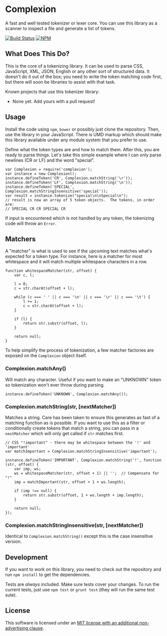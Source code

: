 Complexion
==========

A fast and well tested tokenizer or lexer core.  You can use this library as a scanner to inspect a file and generate a list of tokens.

[![Build Status](https://travis-ci.org/tests-always-included/complexion.svg?branch=master)](https://travis-ci.org/tests-always-included/complexion) [![NPM](https://nodei.co/npm/complexion.png?downloads=true&stars=true)](https://npmjs.org/package/complexion)


What Does This Do?
------------------

This is the core of a tokenizing library.  It can be used to parse CSS, JavaScript, XML, JSON, English or any other sort of structured data.  It doesn't do it out of the box; you need to write the token matching code first, but there will soon be libraries to assist with that task.

Known projects that use this tokenizer library:

* None yet.  Add yours with a pull request!


Usage
-----

Install the code using `npm`, `bower` or possibly just clone the repository.  Then, use the library in your JavaScript.  There is UMD markup which should make this library available under any module system that you prefer to use.

Define what the token types are and how to match them.  After this, you are ready to parse things.  Let's take this simple example where I can only parse newlines (CR or LF) and the word "special".

    var Complexion = require('complexion');
    var instance = new Complexion();
    instance.defineToken('CR', Complexion.matchString('\r'));
    instance.defineToken('LF', Complexion.matchString('\n'));
    instance.defineToken('SPECIAL', Complexion.matchStringInsensitive('special'));
    var result = instance.tokenize("special\n\nSpecial\n");
    // result is now an array of 5 token objects.  The tokens, in order are:
    // SPECIAL CR CR SPECIAL CR

If input is encountered which is not handled by any token, the tokenizing code will throw an `Error`.


Matchers
--------

A "matcher" is what is used to see if the upcoming text matches what's expected for a token type.  For instance, here is a matcher for most whitespace and it will match multiple whitespace characters in a row.

    function whitespaceMatcher(str, offset) {
        var c, l;

        l = 0;
        c = str.charAt(offset + l);

        while (c === ' ' || c === '\n' || c === '\r' || c === '\t') {
            l += 1;
            c = str.charAt(offset + l);
        }

        if (l) {
            return str.substr(offset, l);
        }

        return null;
    }

To help simplify the process of tokenization, a few matcher factories are exposed on the `Complexion` object itself.

### Complexion.matchAny()

Will match any character.  Useful if you want to make an "UNKNOWN" token so tokenization won't ever throw during parsing.

    instance.defineToken('UNKNOWN', Complexion.matchAny());

### Complexion.matchString(str, [nextMatcher])

Matches a string.  Care has been taken to ensure this generates as fast of a matching function as is possible.  If you want to use this as a filter or conditionally create tokens that match a string, you can pass in a `nextMatcher` which will only get called if `str` matches first.

    // CSS "!important" - there may be whitespace between the '!' and 'important'
    var matchImportant = Complexion.matchStringInsensitive('important');

    instance.defineToken('IMPORTANT', Complexion.matchString('!', function (str, offset) {
        var imp, ws;
        ws = whitespaceMatcher(str, offset + 1) || '';  // Compensate for "!"
        imp = matchImportant(str, offset + 1 + ws.length);

        if (imp !== null) {
            return str.substr(offset, 1 + ws.length + imp.length);
        }

        return null;
    });

### Complexion.matchStringInsensitive(str, [nextMatcher])

Identical to `Complexion.matchString()` except this is the case insensitive version.


Development
-----------

If you want to work on this library, you need to check out the repository and run `npm install` to get the dependencies.

Tests are *always* included.  Make sure tests cover your changes.  To run the current tests, just use `npm test` or `grunt test` (they will run the same test sute).


License
-------

This software is licensed under an [MIT license with an additional non-advertising clause](LICENSE.md).
